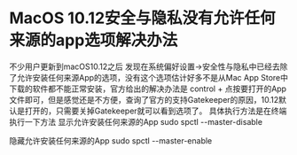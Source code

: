 MacOS 10.12安全与隐私没有允许任何来源的app选项解决办法
===============================================

不少用户更新到macOS10.12之后 发现在系统偏好设置->安全性与隐私中已经去除了允许安装任何来源App的选项，没有这个选项估计好多不是从Mac App Store中下载的软件都不能正常安装，官方给出的解决办法是 control + 点按要打开的App文件即可，但是感觉还是不方便，查询了官方的支持Gatekeeper的原因，10.12默认是打开的，只需要关掉Gatekeeper就可以看到选项了。
具体执行方法是在终端执行一下方法
显示允许安装任何来源的App
sudo spctl --master-disable

隐藏允许安装任何来源的App
sudo spctl --master-enable

